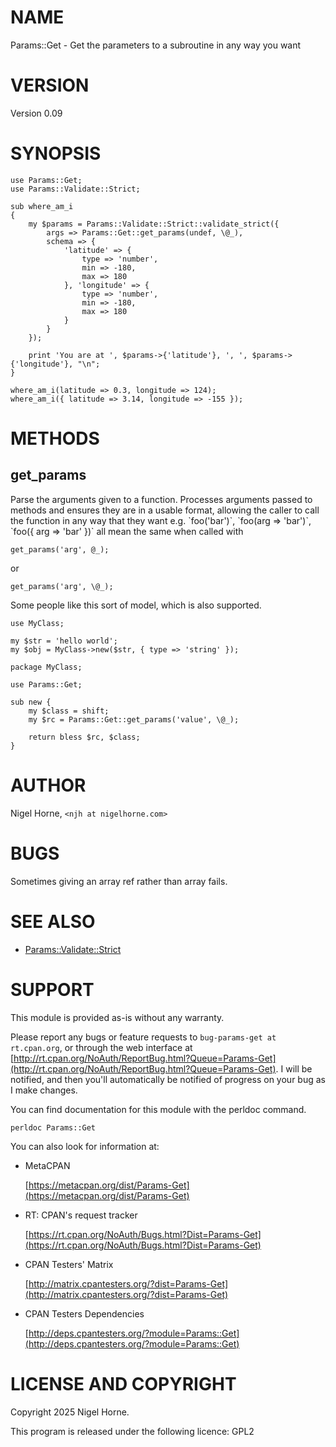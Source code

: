 # NAME

Params::Get - Get the parameters to a subroutine in any way you want

# VERSION

Version 0.09

# SYNOPSIS

    use Params::Get;
    use Params::Validate::Strict;

    sub where_am_i
    {
        my $params = Params::Validate::Strict::validate_strict({
            args => Params::Get::get_params(undef, \@_),
            schema => {
                'latitude' => {
                    type => 'number',
                    min => -180,
                    max => 180
                }, 'longitude' => {
                    type => 'number',
                    min => -180,
                    max => 180
                }
            }
        });

        print 'You are at ', $params->{'latitude'}, ', ', $params->{'longitude'}, "\n";
    }

    where_am_i(latitude => 0.3, longitude => 124);
    where_am_i({ latitude => 3.14, longitude => -155 });

# METHODS

## get\_params

Parse the arguments given to a function.
Processes arguments passed to methods and ensures they are in a usable format,
allowing the caller to call the function in any way that they want
e.g. \`foo('bar')\`, \`foo(arg => 'bar')\`, \`foo({ arg => 'bar' })\` all mean the same
when called with

    get_params('arg', @_);

or

    get_params('arg', \@_);

Some people like this sort of model, which is also supported.

    use MyClass;

    my $str = 'hello world';
    my $obj = MyClass->new($str, { type => 'string' });

    package MyClass;

    use Params::Get;

    sub new {
        my $class = shift;
        my $rc = Params::Get::get_params('value', \@_);

        return bless $rc, $class;
    }

# AUTHOR

Nigel Horne, `<njh at nigelhorne.com>`

# BUGS

Sometimes giving an array ref rather than array fails.

# SEE ALSO

- [Params::Validate::Strict](https://metacpan.org/pod/Params%3A%3AValidate%3A%3AStrict)

# SUPPORT

This module is provided as-is without any warranty.

Please report any bugs or feature requests to `bug-params-get at rt.cpan.org`,
or through the web interface at
[http://rt.cpan.org/NoAuth/ReportBug.html?Queue=Params-Get](http://rt.cpan.org/NoAuth/ReportBug.html?Queue=Params-Get).
I will be notified, and then you'll
automatically be notified of progress on your bug as I make changes.

You can find documentation for this module with the perldoc command.

    perldoc Params::Get

You can also look for information at:

- MetaCPAN

    [https://metacpan.org/dist/Params-Get](https://metacpan.org/dist/Params-Get)

- RT: CPAN's request tracker

    [https://rt.cpan.org/NoAuth/Bugs.html?Dist=Params-Get](https://rt.cpan.org/NoAuth/Bugs.html?Dist=Params-Get)

- CPAN Testers' Matrix

    [http://matrix.cpantesters.org/?dist=Params-Get](http://matrix.cpantesters.org/?dist=Params-Get)

- CPAN Testers Dependencies

    [http://deps.cpantesters.org/?module=Params::Get](http://deps.cpantesters.org/?module=Params::Get)

# LICENSE AND COPYRIGHT

Copyright 2025 Nigel Horne.

This program is released under the following licence: GPL2
